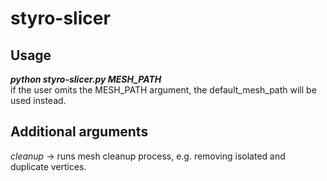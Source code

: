 # styro-slicer

## Usage
***python styro-slicer.py MESH_PATH*** \
if the user omits the MESH_PATH argument, the default_mesh_path will be used instead.

## Additional arguments
*cleanup* -> runs mesh cleanup process, e.g. removing isolated and duplicate vertices.
